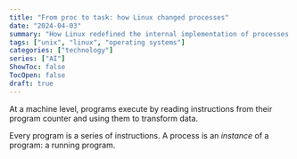 ```yaml
---
title: "From proc to task: how Linux changed processes"
date: "2024-04-03"
summary: "How Linux redefined the internal implementation of processes and threads around memory mappings."
tags: ["unix", "linux", "operating systems"]
categories: ["technology"]
series: ["AI"]
ShowToc: false
TocOpen: false
draft: true
---
```


At a machine level, programs execute by reading instructions from their program counter and using them to transform data.

Every program is a series of instructions. A process is an *instance* of a program: a running program.
